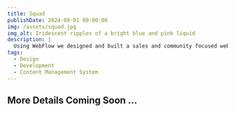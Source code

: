 ```yaml
---
title: Squad
publishDate: 2024-09-01 00:00:00
img: /assets/squad.jpg
img_alt: Iridescent ripples of a bright blue and pink liquid
description: |
  Using WebFlow we designed and built a sales and community focused website for promoting the game Squad
tags:
  - Design
  - Development
  - Content Management System
---
```


## More Details Coming Soon ...


